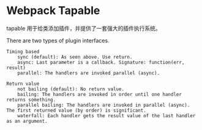 # Webpack Tapable

tapable 用于给类添加插件，并提供了一套强大的插件执行系统。


There are two types of plugin interfaces.

    Timing based
        sync (default): As seen above. Use return.
        async: Last parameter is a callback. Signature: function(err, result)
        parallel: The handlers are invoked parallel (async).

    Return value
        not bailing (default): No return value.
        bailing: The handlers are invoked in order until one handler returns something.
        parallel bailing: The handlers are invoked in parallel (async). The first returned value (by order) is significant.
        waterfall: Each handler gets the result value of the last handler as an argument.
